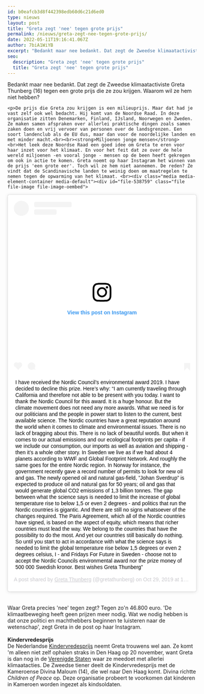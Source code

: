 ```yaml
---
id: b0eafcb3d8f442398edb60d6c21d6ed0
type: nieuws
layout: post
title: "Greta zegt 'nee' tegen grote prijs"
permalink: /nieuws/greta-zegt-nee-tegen-grote-prijs/
date: 2022-05-11T19:16:41.067Z
author: 7biA1WiYB
excerpt: "Bedankt maar nee bedankt. Dat zegt de Zweedse klimaatactiviste Greta Thunberg (16) tegen een grote prijs die ze zou krijgen. Waarom wil ze hem niet hebben?  "
seo:
  description: "Greta zegt 'nee' tegen grote prijs"
  title: "Greta zegt 'nee' tegen grote prijs"
---
```

Bedankt maar nee bedankt. Dat zegt de Zweedse klimaatactiviste Greta Thunberg (16) tegen een grote prijs die ze zou krijgen. Waarom wil ze hem niet hebben?  

    <p>De prijs die Greta zou krijgen is een milieuprijs. Maar dat had je vast zelf ook wel bedacht. Hij komt van de Noordse Raad. In deze organisatie zitten Denemarken, Finland, IJsland, Noorwegen en Zweden. Ze maken samen afspraken over allerlei praktische dingen zoals samen zaken doen en vrij vervoer van personen over de landsgrenzen. Een soort landenclub als de EU dus, maar dan voor de noordelijke landen en met minder macht.<br><br><strong>Miljoenen jonge mensen</strong><br>Het leek deze Noordse Raad een goed idee om Greta te eren voor haar inzet voor het klimaat. En voor het feit dat ze over de hele wereld miljoenen -en vooral jonge - mensen op de been heeft gekregen om ook in actie te komen. Greta noemt op haar Instagram het winnen van de prijs 'een grote eer'. Toch wil ze hem niet aannemen. De reden? Ze vindt dat de Scandinavische landen te weinig doen om maatregelen te nemen tegen de opwarming van het klimaat. <br><div class="media media-element-container media-default"><div id="file-538759" class="file file-image file-image-oembed">

        
  
  <div class="content">
    
<blockquote class="instagram-media" data-instgrm-captioned="" data-instgrm-permalink="https://www.instagram.com/p/B4Ns7PQpE5C/?utm_source=ig_embed&amp;utm_campaign=loading" data-instgrm-version="12" style=" background:#FFF; border:0; border-radius:3px; box-shadow:0 0 1px 0 rgba(0,0,0,0.5),0 1px 10px 0 rgba(0,0,0,0.15); margin: 1px; max-width:640px; min-width:326px; padding:0; width:99.375%; width:-webkit-calc(100% - 2px); width:calc(100% - 2px);"><div style="padding:16px;"> <a href="https://www.instagram.com/p/B4Ns7PQpE5C/?utm_source=ig_embed&amp;utm_campaign=loading" style=" background:#FFFFFF; line-height:0; padding:0 0; text-align:center; text-decoration:none; width:100%;" target="_blank"> <div style=" display: flex; flex-direction: row; align-items: center;"> <div style="background-color: #F4F4F4; border-radius: 50%; flex-grow: 0; height: 40px; margin-right: 14px; width: 40px;"></div> <div style="display: flex; flex-direction: column; flex-grow: 1; justify-content: center;"> <div style=" background-color: #F4F4F4; border-radius: 4px; flex-grow: 0; height: 14px; margin-bottom: 6px; width: 100px;"></div> <div style=" background-color: #F4F4F4; border-radius: 4px; flex-grow: 0; height: 14px; width: 60px;"></div></div></div><div style="padding: 19% 0;"></div> <div style="display:block; height:50px; margin:0 auto 12px; width:50px;"><svg width="50px" height="50px" viewbox="0 0 60 60" version="1.1" xmlns="https://www.w3.org/2000/svg" xmlns:xlink="https://www.w3.org/1999/xlink"><g stroke="none" stroke-width="1" fill="none" fill-rule="evenodd"><g transform="translate(-511.000000, -20.000000)" fill="#000000"><g><path d="M556.869,30.41 C554.814,30.41 553.148,32.076 553.148,34.131 C553.148,36.186 554.814,37.852 556.869,37.852 C558.924,37.852 560.59,36.186 560.59,34.131 C560.59,32.076 558.924,30.41 556.869,30.41 M541,60.657 C535.114,60.657 530.342,55.887 530.342,50 C530.342,44.114 535.114,39.342 541,39.342 C546.887,39.342 551.658,44.114 551.658,50 C551.658,55.887 546.887,60.657 541,60.657 M541,33.886 C532.1,33.886 524.886,41.1 524.886,50 C524.886,58.899 532.1,66.113 541,66.113 C549.9,66.113 557.115,58.899 557.115,50 C557.115,41.1 549.9,33.886 541,33.886 M565.378,62.101 C565.244,65.022 564.756,66.606 564.346,67.663 C563.803,69.06 563.154,70.057 562.106,71.106 C561.058,72.155 560.06,72.803 558.662,73.347 C557.607,73.757 556.021,74.244 553.102,74.378 C549.944,74.521 548.997,74.552 541,74.552 C533.003,74.552 532.056,74.521 528.898,74.378 C525.979,74.244 524.393,73.757 523.338,73.347 C521.94,72.803 520.942,72.155 519.894,71.106 C518.846,70.057 518.197,69.06 517.654,67.663 C517.244,66.606 516.755,65.022 516.623,62.101 C516.479,58.943 516.448,57.996 516.448,50 C516.448,42.003 516.479,41.056 516.623,37.899 C516.755,34.978 517.244,33.391 517.654,32.338 C518.197,30.938 518.846,29.942 519.894,28.894 C520.942,27.846 521.94,27.196 523.338,26.654 C524.393,26.244 525.979,25.756 528.898,25.623 C532.057,25.479 533.004,25.448 541,25.448 C548.997,25.448 549.943,25.479 553.102,25.623 C556.021,25.756 557.607,26.244 558.662,26.654 C560.06,27.196 561.058,27.846 562.106,28.894 C563.154,29.942 563.803,30.938 564.346,32.338 C564.756,33.391 565.244,34.978 565.378,37.899 C565.522,41.056 565.552,42.003 565.552,50 C565.552,57.996 565.522,58.943 565.378,62.101 M570.82,37.631 C570.674,34.438 570.167,32.258 569.425,30.349 C568.659,28.377 567.633,26.702 565.965,25.035 C564.297,23.368 562.623,22.342 560.652,21.575 C558.743,20.834 556.562,20.326 553.369,20.18 C550.169,20.033 549.148,20 541,20 C532.853,20 531.831,20.033 528.631,20.18 C525.438,20.326 523.257,20.834 521.349,21.575 C519.376,22.342 517.703,23.368 516.035,25.035 C514.368,26.702 513.342,28.377 512.574,30.349 C511.834,32.258 511.326,34.438 511.181,37.631 C511.035,40.831 511,41.851 511,50 C511,58.147 511.035,59.17 511.181,62.369 C511.326,65.562 511.834,67.743 512.574,69.651 C513.342,71.625 514.368,73.296 516.035,74.965 C517.703,76.634 519.376,77.658 521.349,78.425 C523.257,79.167 525.438,79.673 528.631,79.82 C531.831,79.965 532.853,80.001 541,80.001 C549.148,80.001 550.169,79.965 553.369,79.82 C556.562,79.673 558.743,79.167 560.652,78.425 C562.623,77.658 564.297,76.634 565.965,74.965 C567.633,73.296 568.659,71.625 569.425,69.651 C570.167,67.743 570.674,65.562 570.82,62.369 C570.966,59.17 571,58.147 571,50 C571,41.851 570.966,40.831 570.82,37.631"></path></g></g></g></svg></div><div style="padding-top: 8px;"> <div style=" color:#3897f0; font-family:Arial,sans-serif; font-size:14px; font-style:normal; font-weight:550; line-height:18px;"> View this post on Instagram</div></div><div style="padding: 12.5% 0;"></div> <div style="display: flex; flex-direction: row; margin-bottom: 14px; align-items: center;"><div> <div style="background-color: #F4F4F4; border-radius: 50%; height: 12.5px; width: 12.5px; transform: translateX(0px) translateY(7px);"></div> <div style="background-color: #F4F4F4; height: 12.5px; transform: rotate(-45deg) translateX(3px) translateY(1px); width: 12.5px; flex-grow: 0; margin-right: 14px; margin-left: 2px;"></div> <div style="background-color: #F4F4F4; border-radius: 50%; height: 12.5px; width: 12.5px; transform: translateX(9px) translateY(-18px);"></div></div><div style="margin-left: 8px;"> <div style=" background-color: #F4F4F4; border-radius: 50%; flex-grow: 0; height: 20px; width: 20px;"></div> <div style=" width: 0; height: 0; border-top: 2px solid transparent; border-left: 6px solid #f4f4f4; border-bottom: 2px solid transparent; transform: translateX(16px) translateY(-4px) rotate(30deg)"></div></div><div style="margin-left: auto;"> <div style=" width: 0px; border-top: 8px solid #F4F4F4; border-right: 8px solid transparent; transform: translateY(16px);"></div> <div style=" background-color: #F4F4F4; flex-grow: 0; height: 12px; width: 16px; transform: translateY(-4px);"></div> <div style=" width: 0; height: 0; border-top: 8px solid #F4F4F4; border-left: 8px solid transparent; transform: translateY(-4px) translateX(8px);"></div></div></div></a> <p style=" margin:8px 0 0 0; padding:0 4px;"> <a href="https://www.instagram.com/p/B4Ns7PQpE5C/?utm_source=ig_embed&amp;utm_campaign=loading" style=" color:#000; font-family:Arial,sans-serif; font-size:14px; font-style:normal; font-weight:normal; line-height:17px; text-decoration:none; word-wrap:break-word;" target="_blank">I have received the Nordic Council’s environmental award 2019. I have decided to decline this prize. Here’s why: “I am currently traveling through California and therefore not able to be present with you today. I want to thank the Nordic Council for this award. It is a huge honour. But the climate movement does not need any more awards. What we need is for our politicians and the people in power start to listen to the current, best available science.  The Nordic countries have a great reputation around the world when it comes to climate and environmental issues. There is no lack of bragging about this. There is no lack of beautiful words. But when it comes to our actual emissions and our ecological footprints per capita - if we include our consumption, our imports as well as aviation and shipping - then it’s a whole other story. In Sweden we live as if we had about 4 planets according to WWF and Global Footprint Network. And roughly the same goes for the entire Nordic region.  In Norway for instance, the government recently gave a record number of permits to look for new oil and gas. The newly opened oil and natural gas-field, ”Johan Sverdrup” is expected to produce oil and natural gas for 50 years; oil and gas that would generate global CO2 emissions of 1,3 billion tonnes. The gap between what the science says is needed to limit the increase of global temperature rise to below 1,5 or even 2 degrees - and politics that run the Nordic countries is gigantic. And there are still no signs whatsoever of the changes required. The Paris Agreement, which all of the Nordic countries have signed, is based on the aspect of equity, which means that richer countries must lead the way. We belong to the countries that have the possibility to do the most. And yet our countries still basically do nothing. So until you start to act in accordance with what the science says is needed to limit the global temperature rise below 1,5 degrees or even 2 degrees celsius, I - and Fridays For Future in Sweden - choose not to accept the Nordic Councils environmental award nor the prize money of 500 000 Swedish kronor.  Best wishes Greta Thunberg”</a></p> <p style=" color:#c9c8cd; font-family:Arial,sans-serif; font-size:14px; line-height:17px; margin-bottom:0; margin-top:8px; overflow:hidden; padding:8px 0 7px; text-align:center; text-overflow:ellipsis; white-space:nowrap;">A post shared by <a href="https://www.instagram.com/gretathunberg/?utm_source=ig_embed&amp;utm_campaign=loading" style=" color:#c9c8cd; font-family:Arial,sans-serif; font-size:14px; font-style:normal; font-weight:normal; line-height:17px;" target="_blank"> Greta Thunberg</a> (@gretathunberg) on <time style=" font-family:Arial,sans-serif; font-size:14px; line-height:17px;" datetime="2019-10-29T19:37:01+00:00">Oct 29, 2019 at 12:37pm PDT</time></p></div></blockquote>
<script async="" src="//www.instagram.com/embed.js"></script>  </div>

  
</div>
</div><br><br>Waar Greta precies 'nee' tegen zegt? Tegen zo'n 46.800 euro. 'De klimaatbeweging heeft geen prijzen meer nodig. Wat we nodig hebben is dat onze politici en machthebbers beginnen te luisteren naar de wetenschap', zegt Greta in de post op haar Instagram.<br><br><strong>Kindervredesprijs</strong><br>De Nederlandse <a href="https://7dagen.netlify.app/nieuws/greta-thunberg-wint-kindervredesprijs" target="_blank">Kindervredesprijs</a> neemt Greta trouwens wel aan. Ze komt 'm alleen niet zelf ophalen straks in Den Haag op 20 november, want Greta is dan nog in de <a href="https://7dagen.netlify.app/nieuws/greta-16-komt-met-zeilschip-aan-new-york" target="_blank">Verenigde Staten</a> waar ze meedoet met allerlei klimaatacties. De Zweedse tiener deelt de Kindervredesprijs met de Kameroense Divina Maloum (14), die wel naar Den Haag komt. Divina richtte <em>Children of Peace</em> op. Deze organisatie probeert te voorkomen dat kinderen in Kameroen worden ingezet als kindsoldaten.  
